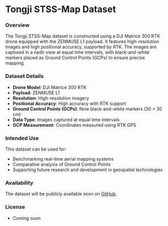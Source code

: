 # Tongji STSS-Map Dataset

### Overview
The Tongji STSS-Map dataset is constructed using a DJI Matrice 300 RTK drone equipped with the ZENMUSE L1 payload. It features high-resolution images and high positional accuracy, supported by RTK. The images are captured in a nadir view at equal time intervals, with black-and-white markers placed as Ground Control Points (GCPs) to ensure precise mapping.

### Dataset Details
- **Drone Model**: DJI Matrice 300 RTK
- **Payload**: ZENMUSE L1
- **Resolution**: High-resolution imagery
- **Positional Accuracy**: High accuracy with RTK support
- **Ground Control Points (GCPs)**: Nine black-and-white markers (30 × 30 cm)
- **Data Type**: Images captured at equal time intervals
- **GCP Measurement**: Coordinates measured using RTK GPS

### Intended Use
This dataset can be used for:
- Benchmarking real-time aerial mapping systems
- Comparative analysis of Ground Control Points
- Supporting future research and development in geospatial technologies

### Availability
The dataset will be publicly available soon on [GitHub](https://github.com/eki-Shalll).

### License
- Coming soon
